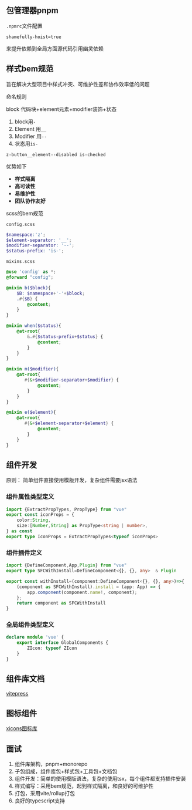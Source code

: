 ## 包管理器pnpm

`.npmrc`文件配置

```
shamefully-hoist=true
```

来提升依赖到全局方面源代码引用幽灵依赖

## 样式bem规范

旨在解决大型项目中样式冲突、可维护性差和协作效率低的问题

命名规则

block 代码块+element元素+modifier装饰+状态

1. block用`-`
2. Element 用`__`
3. Modifier 用`--`
4. 状态用`is-`

```
z-button__element--disabled is-checked
```

优势如下

- **样式隔离**
- **高可读性**
- **易维护性**
- **团队协作友好**

scss的bem规范

`config.scss`

```scss
$namespace:'z';
$element-separator: '__';
$modifier-separator: '--';
$status-prefix: 'is-';
```

`mixins.scss`

```scss
@use 'config' as *;
@forward "config";

@mixin b($block){
    $B: $namespace+'-'+$block;
    .#{$B} {
        @content;
    }
}

@mixin when($status){
    @at-root{
        &.#{$status-prefix+$status} {
            @content;
        }
    }
}

@mixin m($modifier){
    @at-root{
       #{&+$modifier-separator+$modifier} {
            @content;
        }
    }
}

@mixin e($element){
    @at-root{
       #{&+$element-separator+$element} {
            @content;
        }
    }
}

```

## 组件开发

原则： 简单组件直接使用模版开发，复杂组件需要jsx语法

### 组件属性类型定义

```typescript
import {ExtractPropTypes, PropType} from "vue"
export const iconProps = {
    color:String,
    size:[Number,String] as PropType<string | number>,
} as const
export type IconProps = ExtractPropTypes<typeof iconProps>
```

### 组件插件定义

```typescript
import {DefineComponent,App,Plugin} from "vue"
export type SFCWithInstall=DefineComponent<{}, {}, any>  & Plugin

export const withInstall=(component:DefineComponent<{}, {}, any>)=>{
    (component as SFCWithInstall).install = (app: App) => {
        app.component(component.name!, component);
    };
    return component as SFCWithInstall
} 
```

### 全局组件类型定义

```typescript
declare module 'vue' {
    export interface GlobalComponents {
        ZIcon: typeof ZIcon
    }
}
```

## 组件库文档

[vitepress](https://vitepress.dev/zh/guide/getting-started)

## 图标组件

[xicons图标库](https://github.com/07akioni/xicons/blob/main/README.zh-CN.md#%E4%BD%BF%E7%94%A8%E6%96%B9%E5%BC%8F)



## 面试

1. 组件库架构，pnpm+monorepo
2. 子包组成，组件库包+样式包+工具包+文档包
3. 组件开发：简单的使用模版语法，复杂的使用tsx，每个组件都支持插件安装
4. 样式编写：采用bem规范，起到样式隔离，和良好的可维护性
5. 打包，采用vite/rollup打包
6. 良好的typescript支持